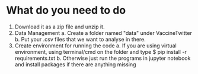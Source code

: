 # What do you need to do

1. Download it as a zip file and unzip it.
2. Data Management
   a. Create a folder named "data" under VaccineTwitter
   b. Put your .csv files that we want to analyse in there.
3. Create environment for running the code
   a. If you are using virtual environment, using terminal/cmd on the folder and type $ pip install -r requirements.txt
   b. Otherwise just run the programs in jupyter notebook and install packages if there are anything missing
